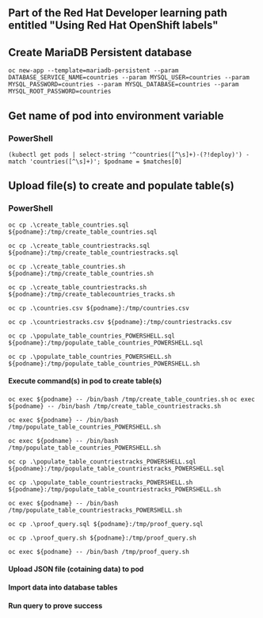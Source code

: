 ## Part of the Red Hat Developer learning path entitled "Using Red Hat OpenShift labels"


## Create MariaDB Persistent database

`oc new-app --template=mariadb-persistent --param DATABASE_SERVICE_NAME=countries --param MYSQL_USER=countries --param MYSQL_PASSWORD=countries --param MYSQL_DATABASE=countries --param MYSQL_ROOT_PASSWORD=countries`

## Get name of pod into environment variable
### PowerShell
`(kubectl get pods | select-string '^countries([^\s]+)-(?!deploy)') -match 'countries([^\s]+)'; $podname = $matches[0]`



## Upload file(s) to create and populate table(s)
### PowerShell
`oc cp .\create_table_countries.sql ${podname}:/tmp/create_table_countries.sql`  

`oc cp .\create_table_countriestracks.sql ${podname}:/tmp/create_table_countriestracks.sql`  

`oc cp .\create_table_countries.sh ${podname}:/tmp/create_table_countries.sh`  

`oc cp .\create_table_countriestracks.sh ${podname}:/tmp/create_tablecountries_tracks.sh`  

`oc cp .\countries.csv ${podname}:/tmp/countries.csv`

`oc cp .\countriestracks.csv ${podname}:/tmp/countriestracks.csv`

`oc cp .\populate_table_countries_POWERSHELL.sql ${podname}:/tmp/populate_table_countries_POWERSHELL.sql`

`oc cp .\populate_table_countries_POWERSHELL.sh ${podname}:/tmp/populate_table_countries_POWERSHELL.sh`

#### Execute command(s) in pod to create table(s)
`oc exec ${podname} -- /bin/bash /tmp/create_table_countries.sh`
`oc exec ${podname} -- /bin/bash /tmp/create_table_countriestracks.sh`

`oc exec ${podname} -- /bin/bash /tmp/populate_table_countries_POWERSHELL.sh`


`oc exec ${podname} -- /bin/bash /tmp/populate_table_countries_POWERSHELL.sh`

`oc cp .\populate_table_countriestracks_POWERSHELL.sql ${podname}:/tmp/populate_table_countriestracks_POWERSHELL.sql`

`oc cp .\populate_table_countriestracks_POWERSHELL.sh ${podname}:/tmp/populate_table_countriestracks_POWERSHELL.sh`

`oc exec ${podname} -- /bin/bash /tmp/populate_table_countriestracks_POWERSHELL.sh`

`oc cp .\proof_query.sql ${podname}:/tmp/proof_query.sql`

`oc cp .\proof_query.sh ${podname}:/tmp/proof_query.sh`

`oc exec ${podname} -- /bin/bash /tmp/proof_query.sh`




#### Upload JSON file (cotaining data) to pod

#### Import data into database tables

#### Run query to prove success